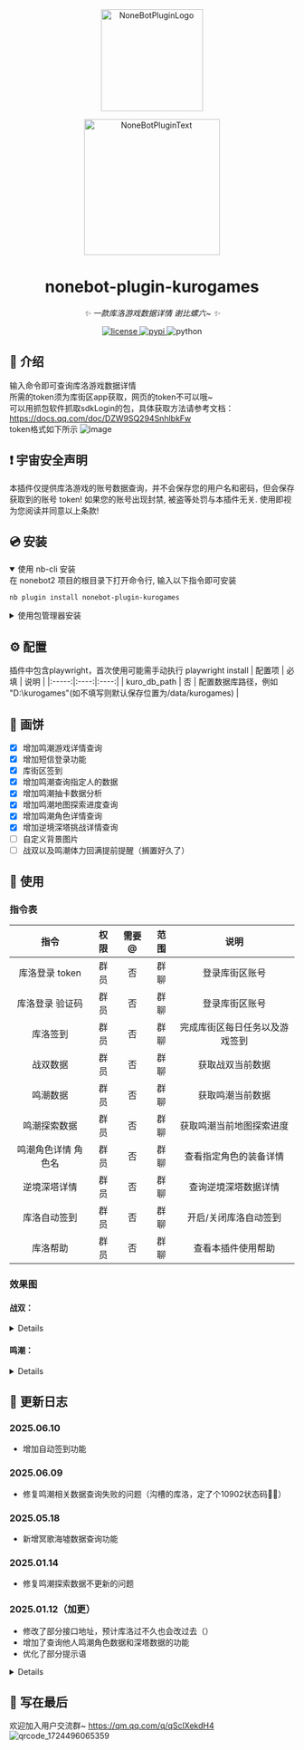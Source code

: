 <div align="center">
  <a href="https://v2.nonebot.dev/store"><img src="https://github.com/A-kirami/nonebot-plugin-template/blob/resources/nbp_logo.png" width="180" height="180" alt="NoneBotPluginLogo"></a>
  <br>
  <p><img src="https://github.com/A-kirami/nonebot-plugin-template/blob/resources/NoneBotPlugin.svg" width="240" alt="NoneBotPluginText"></p>
</div>

<div align="center">

# nonebot-plugin-kurogames

_✨ 一款库洛游戏数据详情 谢比螺六~ ✨_


<a href="./LICENSE">
    <img src="https://img.shields.io/github/license/ConcyWee/nonebot-plugin-kurogames.svg" alt="license">
</a>
<a href="https://pypi.python.org/pypi/nonebot-plugin-kurogames">
    <img src="https://img.shields.io/pypi/v/nonebot-plugin-kurogames.svg" alt="pypi">
</a>
<img src="https://img.shields.io/badge/python-3.8+-blue.svg" alt="python">

</div>

## 📖 介绍

输入命令即可查询库洛游戏数据详情  
所需的token须为库街区app获取，网页的token不可以哦~  
可以用抓包软件抓取sdkLogin的包，具体获取方法请参考文档：https://docs.qq.com/doc/DZW9SQ294SnhlbkFw  
token格式如下所示
![image](https://github.com/ConcyWee/nonebot-plugin-kurogames/assets/36001297/1fc32ace-cca4-4ddc-bda4-7ed4f9054848)

## ❗ 宇宙安全声明

本插件仅提供库洛游戏的账号数据查询，并不会保存您的用户名和密码，但会保存获取到的账号 token! 如果您的账号出现封禁, 被盗等处罚与本插件无关. 使用即视为您阅读并同意以上条款!

## 💿 安装

<details open>
<summary>使用 nb-cli 安装</summary>
在 nonebot2 项目的根目录下打开命令行, 输入以下指令即可安装

    nb plugin install nonebot-plugin-kurogames

</details>

<details>
<summary>使用包管理器安装</summary>
在 nonebot2 项目的插件目录下, 打开命令行, 根据你使用的包管理器, 输入相应的安装命令

<details>
<summary>pip</summary>

    pip install nonebot-plugin-kurogames
</details>
<details>
<summary>pdm</summary>

    pdm add nonebot-plugin-kurogames
</details>
<details>
<summary>poetry</summary>

    poetry add nonebot-plugin-kurogames
</details>
<details>
<summary>conda</summary>

    conda install nonebot-plugin-kurogames
</details>

打开 nonebot2 项目根目录下的 `pyproject.toml` 文件, 在 `[tool.nonebot]` 部分追加写入

    plugins = ["nonebot_plugin_kurogames"]

</details>

## ⚙️ 配置

插件中包含playwright，首次使用可能需手动执行 playwright install
| 配置项 | 必填 | 说明 |
|:-----:|:----:|:----:|
| kuro_db_path | 否 | 配置数据库路径，例如 "D:\kurogames"(如不填写则默认保存位置为/data/kurogames) |

## 📝 画饼

- [x] 增加鸣潮游戏详情查询
- [x] 增加短信登录功能
- [x] 库街区签到
- [x] 增加鸣潮查询指定人的数据
- [x] 增加鸣潮抽卡数据分析
- [x] 增加鸣潮地图探索进度查询
- [x] 增加鸣潮角色详情查询
- [x] 增加逆境深塔挑战详情查询
- [ ] 自定义背景图片
- [ ] 战双以及鸣潮体力回满提前提醒（搁置好久了）

## 🎉 使用

### 指令表

| 指令 | 权限 | 需要@ | 范围 | 说明 |
|:-----:|:----:|:----:|:----:|:----:|
| 库洛登录 token | 群员 | 否 | 群聊 | 登录库街区账号 |
| 库洛登录 验证码 | 群员 | 否 | 群聊 | 登录库街区账号 |
| 库洛签到 | 群员 | 否 | 群聊 | 完成库街区每日任务以及游戏签到 |
| 战双数据 | 群员 | 否 | 群聊 | 获取战双当前数据 |
| 鸣潮数据 | 群员 | 否 | 群聊 | 获取鸣潮当前数据 |
| 鸣潮探索数据 | 群员 | 否 | 群聊 | 获取鸣潮当前地图探索进度 |
| 鸣潮角色详情 角色名 | 群员 | 否 | 群聊 | 查看指定角色的装备详情 |
| 逆境深塔详情 | 群员 | 否 | 群聊 | 查询逆境深塔数据详情 |
| 库洛自动签到 | 群员 | 否 | 群聊 | 开启/关闭库洛自动签到 |
| 库洛帮助 | 群员 | 否 | 群聊 | 查看本插件使用帮助 |

### 效果图

#### 战双：
<details>
  
![IMG_20240610_204654](https://github.com/ConcyWee/nonebot-plugin-kurogames/assets/36001297/91b9203c-18a4-4e65-bd29-dde8ff901356)

![a983f0b88c19bfb57ab2c948bd73e80a](https://github.com/user-attachments/assets/1c1845f6-304a-41bb-a6c8-ad200727bc32)

</details>

#### 鸣潮：
<details>
  
![199342ecfe749534ba395f712f739da1](https://github.com/user-attachments/assets/e80c70cd-35d4-40cc-9033-5e8e149b4ab5)

![1717680630759](https://github.com/ConcyWee/nonebot-plugin-kurogames/assets/36001297/ae3c91f5-a87f-4521-9ada-ea804d9834df)

</details>

## 🦜 更新日志

### 2025.06.10

- 增加自动签到功能

### 2025.06.09

- 修复鸣潮相关数据查询失败的问题（沟槽的库洛，定了个10902状态码🫵😡）

### 2025.05.18

- 新增冥歌海墟数据查询功能

### 2025.01.14

- 修复鸣潮探索数据不更新的问题

### 2025.01.12（加更）

- 修改了部分接口地址，预计库洛过不久也会改过去（）
- 增加了查询他人鸣潮角色数据和深塔数据的功能
- 优化了部分提示语

<details>

### 2025.01.12

- 修复由于库洛又双叒叕更改接口地址带来的报错（懒得喷了，累了）
- 由于探索数据图片过大，导致无法发送，现将鸣潮探索数据拆分为按地区名查询，例如：/鸣潮探索数据 黎那汐塔

### 2024.12.12 (紧急修复)

- 紧急修复上一版代码忘了修改的地方（我是大笨蛋😭）

### 2024.12.12

- 修复鸣潮角色数据当角色未穿戴声骸时会报错的异常
- 修复战双数据获取角色等级时报错的异常
- 上述两个都是因为沟槽的库洛又双叒叕改接口和数据格式！阿！米！诺！斯！
- 战双战斗相关的接口地址更改了，下个版本将会更改部分接口地址

### 2024.11.29

- 修复鸣潮探索数据

### 2024.11.26

- 增加鸣潮数据解密，修复部分问题（不是库洛，你要干什么，这玩意加密干啥啊，阿米诺斯😡😡😡😡😡）
- 抱歉各位，最近几个月太忙了，一直没时间更新代码，但是没有跑路😶‍🌫️
- 探索数据将在下次更新时修复，欢迎各位入群催更（）

### 2024.09.03

- 修复鸣潮逆境深塔以及角色详情数据不刷新的问题（沟槽的库洛这个也要refresh是吧😡👊）

### 2024.09.02

- 新增鸣潮逆境深塔挑战详情查询功能

### 2024.08.31

- 新增鸣潮角色详情查询功能
- 修复历史代码中的隐藏bug（目前应该没人发现过，但是我也不打算说，因为这错误太蠢了🧐）

### 2024.08.13

- 修复由于库洛更新数据内容以及格式造成的数据缺失和运行报错（沟槽的库洛你没事改什么数据格式和内容！😡👊）

### 2024.07.30

- 战双数据查询新增战双研发券详情

### 2024.07.28

- 修复文件名大小写原因导致结果生成失败的问题
- 修复由于路径硬编码导致的Linux下生成图片失败的问题

### 2024.07.10

- 增加鸣潮地图探索数据查询
- 修复未抽取到五星时无回复的问题

### 2024.07.07

- 增加鸣潮抽卡数据欧非分析功能

### 2024.06.30

- 修复鸣潮抽卡数据分析功能，在重复抽取时，数据不准确的问题

### 2024.06.29

- 修复角色“今汐”排版异常的问题（沟槽的库洛图片大小不统一😡👊）
- 修复发送“鸣潮抽卡详情”指令后查询鸣潮数据出现“还没有设置鸣潮角色”的问题

### 2024.06.16

- 新增查询指定人的鸣潮数据
- 新增抽卡数据查询

### 2024.06.10

- 新增短信登录功能
- 新增库街区签到功能

### 2024.06.07

- 修复无游戏角色时崩溃的bug
- 增加鸣潮体力回满时间

### 2024.06.06

- 增加鸣潮数据查询

</details>

## 🐧 写在最后

欢迎加入用户交流群~
https://qm.qq.com/q/qSclXekdH4
![qrcode_1724496065359](https://github.com/user-attachments/assets/592ccd28-a92c-4069-9b89-a74b227bb796)
